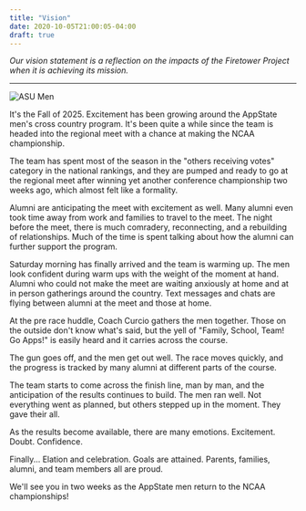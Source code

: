 ```yaml
---
title: "Vision"
date: 2020-10-05T21:00:05-04:00
draft: true
---
```

*Our vision statement is a reflection on the impacts of the Firetower Project
when it is achieving its mission.*

---

![ASU Men](/warmup.png)

It's the Fall of 2025. Excitement has been growing around the AppState men's
cross country program. It's been quite a while since the team is headed into
the regional meet with a chance at making the NCAA championship.

The team has spent most of the season in the "others receiving votes" category
in the national rankings, and they are pumped and ready to go at the regional
meet after winning yet another conference championship two weeks ago, which
almost felt like a formality.

Alumni are anticipating the meet with excitement as well. Many alumni even took
time away from work and families to travel to the meet. The night before the
meet, there is much comradery, reconnecting, and a rebuilding of relationships.
Much of the time is spent talking about how the alumni can further support the
program.

Saturday morning has finally arrived and the team is warming up. The men look
confident during warm ups with the weight of the moment at hand. Alumni who
could not make the meet are waiting anxiously at home and at in person
gatherings around the country. Text messages and chats are flying between
alumni at the meet and those at home.

At the pre race huddle, Coach Curcio gathers the men together. Those on the
outside don't know what's said, but the yell of "Family, School, Team! Go
Apps!" is easily heard and it carries across the course.

The gun goes off, and the men get out well. The race moves quickly, and the
progress is tracked by many alumni at different parts of the course.

The team starts to come across the finish line, man by man, and the
anticipation of the results continues to build. The men ran well. Not
everything went as planned, but others stepped up in the moment. They gave
their all.

As the results become available, there are many emotions. Excitement. Doubt.
Confidence.

Finally... Elation and celebration. Goals are attained. Parents, families,
alumni, and team members all are proud.

We'll see you in two weeks as the AppState men return to the NCAA
championships!
